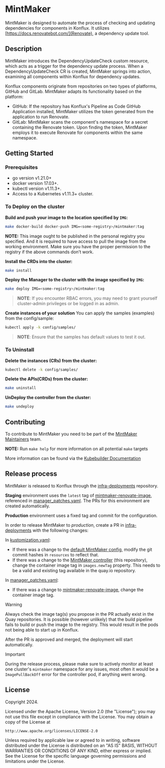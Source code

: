 # MintMaker
MintMaker is designed to automate the process of checking and updating dependencies for components in Konflux. It utilizes [https://docs.renovatebot.com/](Renovate), a dependency update tool.

## Description

MintMaker introduces the DependencyUpdateCheck custom resource, which acts as a trigger for the dependency update process. When a DependencyUpdateCheck CR is created, MintMaker springs into action, examining all components within Konflux for dependency updates.

Konflux components originate from repositories on two types of platforms, GitHub and GitLab. MintMaker adapts its functionality based on the platform:

* GitHub: If the repository has Konflux's Pipeline as Code GitHub Application installed, MintMaker utilizes the token generated from the application to run Renovate.
* GitLab: MintMaker scans the component's namespace for a secret containing the Renovate token. Upon finding the token, MintMaker employs it to execute Renovate for components within the same namespace.

## Getting Started

### Prerequisites
- go version v1.21.0+
- docker version 17.03+.
- kubectl version v1.11.3+.
- Access to a Kubernetes v1.11.3+ cluster.

### To Deploy on the cluster
**Build and push your image to the location specified by `IMG`:**

```sh
make docker-build docker-push IMG=<some-registry>/mintmaker:tag
```

**NOTE:** This image ought to be published in the personal registry you specified. 
And it is required to have access to pull the image from the working environment. 
Make sure you have the proper permission to the registry if the above commands don’t work.

**Install the CRDs into the cluster:**

```sh
make install
```

**Deploy the Manager to the cluster with the image specified by `IMG`:**

```sh
make deploy IMG=<some-registry>/mintmaker:tag
```

> **NOTE**: If you encounter RBAC errors, you may need to grant yourself cluster-admin 
privileges or be logged in as admin.

**Create instances of your solution**
You can apply the samples (examples) from the config/sample:

```sh
kubectl apply -k config/samples/
```

>**NOTE**: Ensure that the samples has default values to test it out.

### To Uninstall
**Delete the instances (CRs) from the cluster:**

```sh
kubectl delete -k config/samples/
```

**Delete the APIs(CRDs) from the cluster:**

```sh
make uninstall
```

**UnDeploy the controller from the cluster:**

```sh
make undeploy
```

## Contributing
To contribute to MintMaker you need to be part of the [MintMaker Maintainers](https://github.com/orgs/konflux-ci/teams/mintmaker-maintainers) team.

**NOTE:** Run `make help` for more information on all potential `make` targets

More information can be found via the [Kubebuilder Documentation](https://book.kubebuilder.io/introduction.html)

## Release process

MintMaker is released to Konflux through the [infra-deployments](https://github.com/redhat-appstudio/infra-deployments) repository.

**Staging** environment uses the `latest` tag of [mintmaker-renovate-image](https://github.com/konflux-ci/mintmaker-renovate-image/),
referenced in [manager_patches.yaml](https://github.com/redhat-appstudio/infra-deployments/blob/main/components/mintmaker/staging/base/manager_patches.yaml). The PRs for this environment are
created automatically.

**Production** environment uses a fixed tag and commit for the configuration.

In order to release MintMaker to *production*, create a PR in [infra-deployments](https://github.com/redhat-appstudio/infra-deployments)
with the following changes:

In [kustomization.yaml](https://github.com/redhat-appstudio/infra-deployments/blob/main/components/mintmaker/production/base/kustomization.yaml):

- If there was a change to the [default MintMaker config](https://github.com/konflux-ci/mintmaker/blob/main/config/renovate/renovate.json), modify the git commit
  hashes in `resources` to reflect that.
- If there was a change to the [MintMaker controller](https://github.com/konflux-ci/mintmaker) (this repository),
  change the container image tag in `images.newTag` property. This needs
  to be a valid and existing tag available in the quay.io repository.

In [manager_patches.yaml](https://github.com/redhat-appstudio/infra-deployments/blob/main/components/mintmaker/production/base/manager_patches.yaml):

- If there was a change to [mintmaker-renovate-image](https://github.com/konflux-ci/mintmaker-renovate-image/), change the
  container image tag.

> [!WARNING]
> Always check the image tag(s) you propose in the PR actually exist
> in the Quay repositories. It is possible (however unlikely) that the build
> pipeline fails to build or push the image to the registry. This would
> result in the pods not being able to start up in Konflux.

After the PR is approved and merged, the deployment will start automatically.

> [!IMPORTANT]
> During the release process, please make sure to actively monitor at least
> one cluster's `mintmaker` namespace for any issues, most often it would
> be a `ImagePullBackOff` error for the controller pod, if anything went wrong.

## License

Copyright 2024.

Licensed under the Apache License, Version 2.0 (the "License");
you may not use this file except in compliance with the License.
You may obtain a copy of the License at

    http://www.apache.org/licenses/LICENSE-2.0

Unless required by applicable law or agreed to in writing, software
distributed under the License is distributed on an "AS IS" BASIS,
WITHOUT WARRANTIES OR CONDITIONS OF ANY KIND, either express or implied.
See the License for the specific language governing permissions and
limitations under the License.

